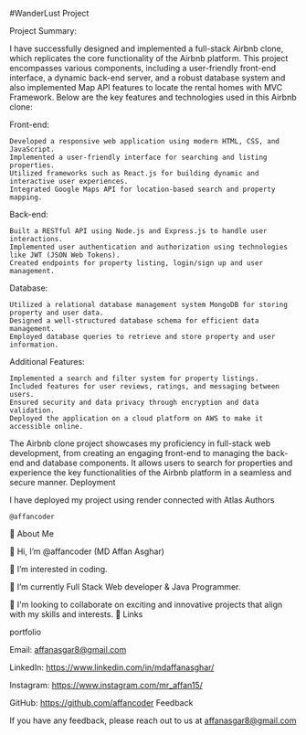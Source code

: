 #WanderLust Project

Project Summary:

I have successfully designed and implemented a full-stack Airbnb clone, which replicates the core functionality of the Airbnb platform. This project encompasses various components, including a user-friendly front-end interface, a dynamic back-end server, and a robust database system and also implemented Map API features to locate the rental homes with MVC Framework. Below are the key features and technologies used in this Airbnb clone:

Front-end:

    Developed a responsive web application using modern HTML, CSS, and JavaScript.
    Implemented a user-friendly interface for searching and listing properties.
    Utilized frameworks such as React.js for building dynamic and interactive user experiences.
    Integrated Google Maps API for location-based search and property mapping.

Back-end:

    Built a RESTful API using Node.js and Express.js to handle user interactions.
    Implemented user authentication and authorization using technologies like JWT (JSON Web Tokens).
    Created endpoints for property listing, login/sign up and user management.

Database:

    Utilized a relational database management system MongoDB for storing property and user data.
    Designed a well-structured database schema for efficient data management.
    Employed database queries to retrieve and store property and user information.

Additional Features:

    Implemented a search and filter system for property listings.
    Included features for user reviews, ratings, and messaging between users.
    Ensured security and data privacy through encryption and data validation.
    Deployed the application on a cloud platform on AWS to make it accessible online.

The Airbnb clone project showcases my proficiency in full-stack web development, from creating an engaging front-end to managing the back-end and database components. It allows users to search for properties and experience the key functionalities of the Airbnb platform in a seamless and secure manner.
Deployment

I have deployed my project using render connected with Atlas
Authors

    @affancoder

🚀 About Me

👋 Hi, I’m @affancoder (MD Affan Asghar)

👀 I’m interested in coding.

🌱 I’m currently Full Stack Web developer & Java Programmer.

💞️ I'm looking to collaborate on exciting and innovative projects that align with my skills and interests.
🔗 Links

portfolio

Email: affanasgar8@gmail.com

LinkedIn: https://www.linkedin.com/in/mdaffanasghar/

Instagram: https://www.instagram.com/mr_affan15/

GitHub: https://github.com/affancoder
Feedback

If you have any feedback, please reach out to us at affanasgar8@gmail.com
